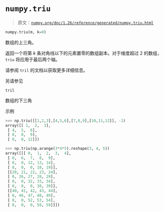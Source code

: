 # `numpy.triu`

> 原文：[`numpy.org/doc/1.26/reference/generated/numpy.triu.html`](https://numpy.org/doc/1.26/reference/generated/numpy.triu.html)

```py
numpy.triu(m, k=0)
```

数组的上三角。

返回一个将第 *k* 条对角线以下的元素置零的数组副本。对于维度超过 2 的数组，`triu` 将应用于最后两个轴。

请参阅 `tril` 的文档以获取更多详细信息。

另请参见

`tril`

数组的下三角

示例

```py
>>> np.triu([[1,2,3],[4,5,6],[7,8,9],[10,11,12]], -1)
array([[ 1,  2,  3],
 [ 4,  5,  6],
 [ 0,  8,  9],
 [ 0,  0, 12]]) 
```

```py
>>> np.triu(np.arange(3*4*5).reshape(3, 4, 5))
array([[[ 0,  1,  2,  3,  4],
 [ 0,  6,  7,  8,  9],
 [ 0,  0, 12, 13, 14],
 [ 0,  0,  0, 18, 19]],
 [[20, 21, 22, 23, 24],
 [ 0, 26, 27, 28, 29],
 [ 0,  0, 32, 33, 34],
 [ 0,  0,  0, 38, 39]],
 [[40, 41, 42, 43, 44],
 [ 0, 46, 47, 48, 49],
 [ 0,  0, 52, 53, 54],
 [ 0,  0,  0, 58, 59]]]) 
```
